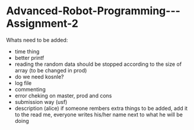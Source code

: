 # Advanced-Robot-Programming---Assignment-2
Whats need to be added:  
- time thing
- better printf
- reading the random data should be stopped according to the size of array (to be changed in prod)
- do we need kosnle?
- log file
- commenting
- error cheking on master, prod and cons
- submission way (usf)
- description (alice)
if someone rembers extra things to be added, add it to the read me, everyone writes his/her name next to what he will be doing
